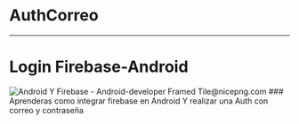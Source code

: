 # AuthCorreo 
***
# Login Firebase-Android
<img src="https://www.nicepng.com/png/detail/380-3804719_android-y-firebase-android-developer-framed-tile.png" alt="Android Y Firebase - Android-developer Framed Tile@nicepng.com">
### Aprenderas como integrar firebase en Android Y realizar una Auth con correo y contraseña 
